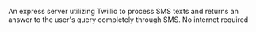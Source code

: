 An express server utilizing Twillio to process SMS texts and returns an answer to the user's query completely through SMS. No internet required
